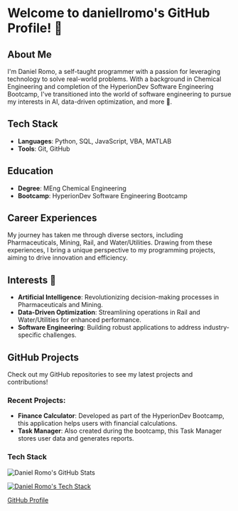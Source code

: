 # Welcome to daniellromo's GitHub Profile! 👋

## About Me
I'm Daniel Romo, a self-taught programmer with a passion for leveraging technology to solve real-world problems. With a background in Chemical Engineering and completion of the HyperionDev Software Engineering Bootcamp, I've transitioned into the world of software engineering to pursue my interests in AI, data-driven optimization, and more 🌱.

## Tech Stack
- **Languages**: Python, SQL, JavaScript, VBA, MATLAB
- **Tools**: Git, GitHub

## Education
- **Degree**: MEng Chemical Engineering
- **Bootcamp**: HyperionDev Software Engineering Bootcamp

## Career Experiences
My journey has taken me through diverse sectors, including Pharmaceuticals, Mining, Rail, and Water/Utilities. Drawing from these experiences, I bring a unique perspective to my programming projects, aiming to drive innovation and efficiency.

## Interests 🔭
- **Artificial Intelligence**: Revolutionizing decision-making processes in Pharmaceuticals and Mining.
- **Data-Driven Optimization**: Streamlining operations in Rail and Water/Utilities for enhanced performance.
- **Software Engineering**: Building robust applications to address industry-specific challenges.

## GitHub Projects
Check out my GitHub repositories to see my latest projects and contributions!

### Recent Projects:
- **Finance Calculator**: Developed as part of the HyperionDev Bootcamp, this application helps users with financial calculations.
- **Task Manager**: Also created during the bootcamp, this Task Manager stores user data and generates reports.

### Tech Stack
![Daniel Romo's GitHub Stats](https://github-readme-stats.vercel.app/api?username=daniellromo&show_icons=true&theme=radical)

[![Daniel Romo's Tech Stack](https://github-readme-stats.vercel.app/api/top-langs/?username=daniellromo&layout=compact)](https://github.com/anuraghazra/github-readme-stats)


[GitHub Profile](https://github.com/daniellromo)
